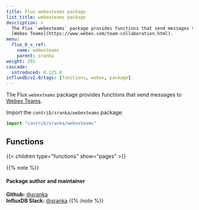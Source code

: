 ```yaml
---
title: Flux webexteams package
list_title: webexteams package
description: >
  The Flux `webexteams` package provides functions that send messages to
  [Webex Teams](https://www.webex.com/team-collaboration.html).
menu:
  flux_0_x_ref:
    name: webexteams
    parent: sranka
weight: 202
cascade:
  introduced: 0.125.0
influxdb/v2.0/tags: [functions, webex, package]
---
```


The Flux `webexteams` package provides functions that send messages to
[Webex Teams](https://www.webex.com/team-collaboration.html).

Import the `contrib/sranka/webexteams` package:

```js
import "contrib/sranka/webexteams"
```

## Functions

{{< children type="functions" show="pages" >}}

{{% note %}}
#### Package author and maintainer
**Github:** [@sranka](https://github.com/sranka)  
**InfluxDB Slack:** [@sranka](https://influxdata.com/slack)
{{% /note %}}
